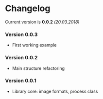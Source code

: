 # Changelog
Current version is **0.0.2** *(20.03.2018)*

### Version 0.0.3
* First working example

### Version 0.0.2
* Main structure refactoring

### Version 0.0.1
* Library core: image formats, process class
